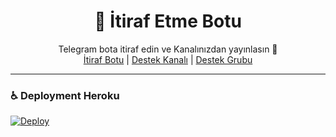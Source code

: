 <div align="center">
  <h1>💌 İtiraf Etme Botu</h1>
</div>
<p align="center">
    Telegram bota itiraf edin ve Kanalınızdan yayınlasın 💬
    <br>
        <a href="https://t.me/vaypezevenk">İtiraf Botu</a> |
        <a href="https://t.me/Sohbetdestek">Destek Kanalı</a> |
        <a href="https://t.me/BOTDESTEKGRUBU">Destek Grubu</a>
    <br>
</p>

----
### ♿ Deployment Heroku 
[![Deploy](https://www.herokucdn.com/deploy/button.svg)](https://heroku.com/deploy?template=https://github.com/K6mando/Confessionbot)

